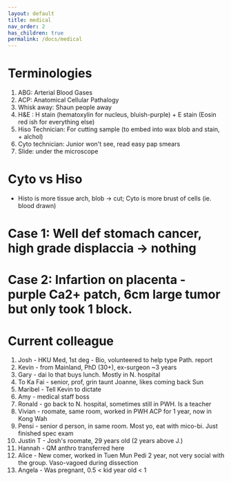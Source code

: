 ```yaml
---
layout: default
title: medical
nav_order: 2
has_children: true
permalink: /docs/medical
---
```

# Terminologies
1. ABG: Arterial Blood Gases
2. ACP: Anatomical Cellular Pathalogy
3. Whisk away: Shaun people away
4. H&E : H stain (hematoxylin for nucleus, bluish-purple) + E stain (Eosin red ish for everything else)
5. Hiso Technician: For cutting sample (to embed into wax blob and stain, + alchol)
6. Cyto technician: Junior won't see, read easy pap smears
7. Slide: under the microscope

# Cyto vs Hiso
- Histo is more tissue arch, blob -> cut; Cyto is more brust of cells (ie. blood drawn)

# Case 1: Well def stomach cancer, high grade displaccia -> nothing

# Case 2: Infartion on placenta - purple Ca2+ patch, 6cm large tumor but only took 1 block.  

# Current colleague
1. Josh - HKU Med, 1st deg - Bio, volunteered to help type Path. report
2. Kevin - from Mainland, PhD (30+), ex-surgeon ~3 years
3. Gary - dai lo that buys lunch. Mostly in N. hospital
4. To Ka Fai - senior, prof, grin taunt Joanne, likes coming back Sun
5. Maribel - Tell Kevin to dictate
6. Amy - medical staff boss
7. Ronald - go back to N. hospital, sometimes still in PWH. Is a teacher
8. Vivian - roomate, same room, worked in PWH ACP for 1 year, now in Kong Wah
9. Pensi - senior d person, in same room. Most yo, eat with mico-bi. Just finished spec exam
10. Justin T - Josh's roomate, 29 years old (2 years above J.)
11. Hannah - QM anthro transferred here
12. Alice - New comer, worked in Tuen Mun Pedi 2 year, not very social with the group. Vaso-vagoed during dissection
13. Angela - Was pregnant, 0.5 < kid year old < 1 





